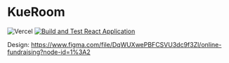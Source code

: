 # KueRoom
![Vercel](https://vercelbadge.vercel.app/api/georg-code/kueroom)
[![Build and Test React Application](https://github.com/Georg-code/kueroom/actions/workflows/main.yml/badge.svg)](https://github.com/Georg-code/kueroom/actions/workflows/main.yml)

Design: https://www.figma.com/file/DqWUXwePBFCSVU3dc9f3Zl/online-fundraising?node-id=1%3A2

